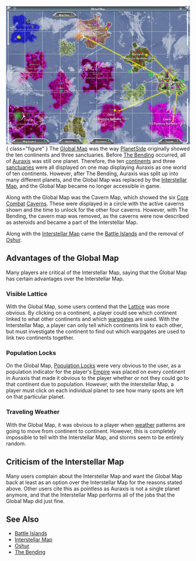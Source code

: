 ![](../images/Global_Map.jpg){ class="figure" } The [Global Map](Global_Map.md)
was the way [PlanetSide](../etc/PlanetSide.md) originally showed the ten
continents and three sanctuaries. Before [The Bending](../etc/The_Bending.md)
occurred, all of [Auraxis](../locations/Auraxis.md) was still one planet.
Therefore, the ten [continents](../locations/Continent.md) and three
[sanctuaries](../locations/Sanctuary.md) were all displayed on one map
displaying Auraxis as one world of ten continents. However, after The Bending,
Auraxis was split up into many different planets, and the Global Map was
replaced by the [Interstellar Map](Interstellar_Map.md), and the Global Map
became no longer accessible in game.

Along with the Global Map was the Cavern Map, which showed the six
[Core Combat](../items/Core_Combat.md) [Caverns](../locations/Caverns.md). These
were displayed in a circle with the active caverns shown and the time to unlock
for the other four caverns. However, with The Bending, the cavern map was
removed, as the caverns were now described as asteroids and became a part of the
Interstellar Map.

Along with the [Interstellar Map](Interstellar_Map.md) came the
[Battle Islands](../locations/Battle_Islands.md) and the removal of
[Oshur](../locations/Oshur.md).

## Advantages of the Global Map

Many players are critical of the Interstellar Map, saying that the Global Map
has certain advantages over the Interstellar Map.

### Visible Lattice

With the Global Map, some users contend that the [Lattice](Lattice.md) was more
obvious. By clicking on a continent, a player could see which continent linked
to what other continents and which [warpgates](../locations/Warpgate.md) are
used. With the Interstellar Map, a player can only tell which continents link to
each other, but must investigate the continent to find out which warpgates are
used to link two continents together.

### Population Locks

On the Global Map, [Population Locks](Population_Lock.md) were very obvious to
the user, as a population indicator for the player's [Empire](Empire.md) was
placed on every continent in Auraxis that made it obvious to the player whether
or not they could go to that continent due to population. However, with the
Interstellar Map, a player must click on each individual planet to see how many
spots are left on that particular planet.

### Traveling Weather

With the Global Map, it was obvious to a player when
[weather](../etc/Weather.md) patterns are going to move from continent to
continent. However, this is completely impossible to tell with the Interstellar
Map, and storms seem to be entirely random.

## Criticism of the Interstellar Map

Many users complain about the Interstellar Map and want the Global Map back at
least as an option over the Interstellar Map for the reasons stated above. Other
users cite this as pointless as Auraxis is not a single planet anymore, and that
the Interstellar Map performs all of the jobs that the Global Map did just fine.

## See Also

- [Battle Islands](../locations/Battle_Islands.md)
- [Interstellar Map](Interstellar_Map.md)
- [Oshur](../locations/Oshur.md)
- [The Bending](../etc/The_Bending.md)
